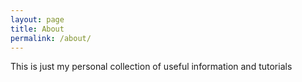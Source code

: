 ```yaml
---
layout: page
title: About
permalink: /about/
---
```


This is just my personal collection of useful information and tutorials